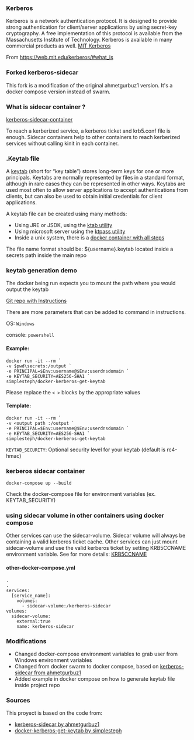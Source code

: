 ### Kerberos
Kerberos is a network authentication protocol. It is designed to provide strong authentication for client/server applications by using secret-key cryptography. A free implementation of this protocol is available from the Massachusetts Institute of Technology. Kerberos is available in many commercial products as well. [MIT Kerberos](https://web.mit.edu/kerberos/)

From <https://web.mit.edu/kerberos/#what_is> 


### Forked kerberos-sidecar
This fork is a modification of the original ahmetgurbuz1 version.  It's a docker compose version instead of swarm.


### What is sidecar container ?
[kerberos-sidecar-container](https://www.openshift.com/blog/kerberos-sidecar-container)

To reach a kerberized service, a kerberos ticket and krb5.conf file is enough. 
Sidecar containers help to other containers to reach kerberized services without calling kinit in each container.


### .Keytab file
A [keytab](https://web.mit.edu/kerberos/krb5-latest/doc/basic/keytab_def.html) (short for “key table”) stores long-term keys for one or more principals. Keytabs are normally represented by files in a standard format, although in rare cases they can be represented in other ways. Keytabs are used most often to allow server applications to accept authentications from clients, but can also be used to obtain initial credentials for client applications.

A keytab file can be created using many methods:
- Using JRE or JSDK, using the [ktab utility](https://docs.oracle.com/javase/7/docs/technotes/tools/windows/ktab.html)
- Using microsoft server using the [ktpass utility](https://learn.microsoft.com/en-us/windows-server/administration/windows-commands/ktpass)
- Inside a unix system, there is a [docker container with all steps](https://github.com/simplesteph/docker-kerberos-get-keytab)

The file name format should be: ${username}.keytab
located inside a secrets path inside the main repo


### keytab generation demo
The docker being run expects you to mount the path where you would output the keytab 

[Git repo with Instructions](https://github.com/simplesteph/docker-kerberos-get-keytab) 

There are more parameters that can be added to command in instructions.

OS: ```Windows```

console: ```powershell```

#### Example: 
```
docker run -it --rm `
-v $pwd\secrets:/output `
-e PRINCIPAL=$Env:username@$Env:userdnsdomain `
-e KEYTAB_SECURITY=AES256-SHA1 `
simplesteph/docker-kerberos-get-keytab
```

Please replace the ```< >``` blocks by the appropriate values
#### Template:
```
docker run -it --rm `
-v <output path :/output `
-e PRINCIPAL=$Env:username@$Env:userdnsdomain `
-e KEYTAB_SECURITY=AES256-SHA1 `
simplesteph/docker-kerberos-get-keytab
```

```KEYTAB_SECURITY```: Optional security level for your keytab (default is rc4-hmac)


### kerberos sidecar container
```
docker-compose up --build 
```
Check the docker-compose file for environment variables (ex. KEYTAB_SECURITY)


### using sidecar volume in other containers using docker compose
Other services can use the sidecar-volume. Sidecar volume will always be containing a valid kerberos ticket cache.
Other services can just mount sidecar-volume and use the valid kerberos ticket by setting KRB5CCNAME environment variable.
See for more details: [KRB5CCNAME](https://web.mit.edu/kerberos/krb5-1.12/doc/basic/ccache_def.html)


#### other-docker-compose.yml
```
.
.
services:
  [service_name]:
    volumes:
      - sidecar-volume:/kerberos-sidecar
volumes:
  sidecar-volume:
    external:true
    name: kerberos-sidecar
```

### Modifications
- Changed docker-compose environment variables to grab user from Windows environment variables
- Changed from docker swarm to docker compose, based on [kerberos-sidecar from ahmetgurbuz1](https://github.com/ahmetgurbuz1/kerberos-sidecar)
- Added example in docker compose on how to generate keytab file inside project repo


### Sources
This proyect is based on the code from:
- [kerberos-sidecar by ahmetgurbuz1](https://github.com/ahmetgurbuz1/kerberos-sidecar)
- [docker-kerberos-get-keytab by simplesteph](https://github.com/simplesteph/docker-kerberos-get-keytab) 

